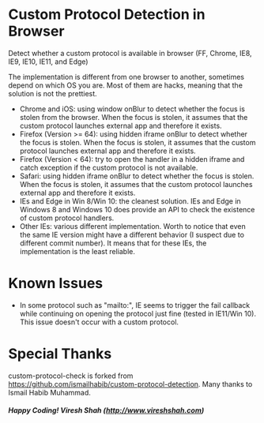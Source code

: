 # Custom Protocol Detection in Browser

Detect whether a custom protocol is available in browser (FF, Chrome, IE8, IE9, IE10, IE11, and Edge)

The implementation is different from one browser to another, sometimes depend on which OS you are. Most of them are hacks, meaning that the solution is not the prettiest.

- Chrome and iOS: using window onBlur to detect whether the focus is stolen from the browser. When the focus is stolen, it assumes that the custom protocol launches external app and therefore it exists.
- Firefox (Version >= 64): using hidden iframe onBlur to detect whether the focus is stolen. When the focus is stolen, it assumes that the custom protocol launches external app and therefore it exists.
- Firefox (Version < 64): try to open the handler in a hidden iframe and catch exception if the custom protocol is not available.
- Safari: using hidden iframe onBlur to detect whether the focus is stolen. When the focus is stolen, it assumes that the custom protocol launches external app and therefore it exists.
- IEs and Edge in Win 8/Win 10: the cleanest solution. IEs and Edge in Windows 8 and Windows 10 does provide an API to check the existence of custom protocol handlers.
- Other IEs: various different implementation. Worth to notice that even the same IE version might have a different behavior (I suspect due to different commit number). It means that for these IEs, the implementation is the least reliable.

# Known Issues

- In some protocol such as "mailto:", IE seems to trigger the fail callback while continuing on opening the protocol just fine (tested in IE11/Win 10). This issue doesn't occur with a custom protocol.

# Special Thanks

custom-protocol-check is forked from https://github.com/ismailhabib/custom-protocol-detection. Many thanks to Ismail Habib Muhammad.

##### Happy Coding! Viresh Shah (http://www.vireshshah.com)
